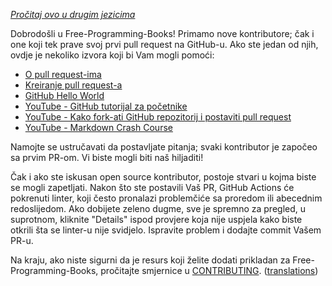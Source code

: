 *[Pročitaj ovo u drugim jezicima](README.md#translations)*

Dobrodošli u Free-Programming-Books! Primamo nove kontributore; čak i one koji tek prave svoj prvi pull request na GitHub-u. Ako ste jedan od njih, ovdje je nekoliko izvora koji bi Vam mogli pomoći:

* [O pull request-ima](https://help.github.com/articles/about-pull-requests/)
* [Kreiranje pull request-a](https://docs.github.com/en/free-pro-team@latest/github/collaborating-with-issues-and-pull-requests/creating-a-pull-request)
* [GitHub Hello World](https://guides.github.com/activities/hello-world/)
* [YouTube - GitHub tutorijal za početnike](https://www.youtube.com/watch?v=0fKg7e37bQE)
* [YouTube - Kako fork-ati GitHub repozitorij i postaviti pull request](https://www.youtube.com/watch?v=G1I3HF4YWEw)
* [YouTube - Markdown Crash Course](https://www.youtube.com/watch?v=HUBNt18RFbo)


Namojte se ustručavati da postavljate pitanja; svaki kontributor je započeo sa prvim PR-om. Vi biste mogli biti naš hiljaditi!

Čak i ako ste iskusan open source kontributor, postoje stvari u kojma biste se mogli zapetljati. Nakon što ste postavili Vaš PR, GitHub Actions će pokrenuti linter, koji često pronalazi problemčiće sa proredom ili abecednim redoslijedom. Ako dobijete zeleno dugme, sve je spremno za pregled, u suprotnom, kliknite "Details" ispod provjere koja nije uspjela kako biste otkrili šta se linter-u nije svidjelo. Ispravite problem i dodajte commit Vašem PR-u.

Na kraju, ako niste sigurni da je resurs koji želite dodati prikladan za Free-Programming-Books, pročitajte smjernice u [CONTRIBUTING](CONTRIBUTING.md). ([translations](README.md#translations))

